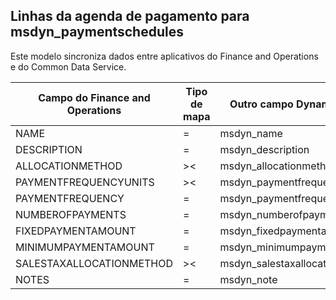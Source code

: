 ## <a name="payment-schedule-to-msdyn_paymentschedules"></a>Linhas da agenda de pagamento para msdyn_paymentschedules

Este modelo sincroniza dados entre aplicativos do Finance and Operations e do Common Data Service.

Campo do Finance and Operations | Tipo de mapa | Outro campo Dynamics 365 | Valor padrão
---|---|---|---
NAME | = | msdyn_name | 
DESCRIPTION | = | msdyn_description | 
ALLOCATIONMETHOD | >< | msdyn_allocationmethod | 
PAYMENTFREQUENCYUNITS | >< | msdyn_paymentfrequencyunit | 
PAYMENTFREQUENCY | = | msdyn_paymentfrequency | 
NUMBEROFPAYMENTS | = | msdyn_numberofpayments | 
FIXEDPAYMENTAMOUNT | = | msdyn_fixedpaymentamount | 
MINIMUMPAYMENTAMOUNT | = | msdyn_minimumpaymentamount | 
SALESTAXALLOCATIONMETHOD | >< | msdyn_salestaxallocationmethod | 
NOTES | = | msdyn_note | 
